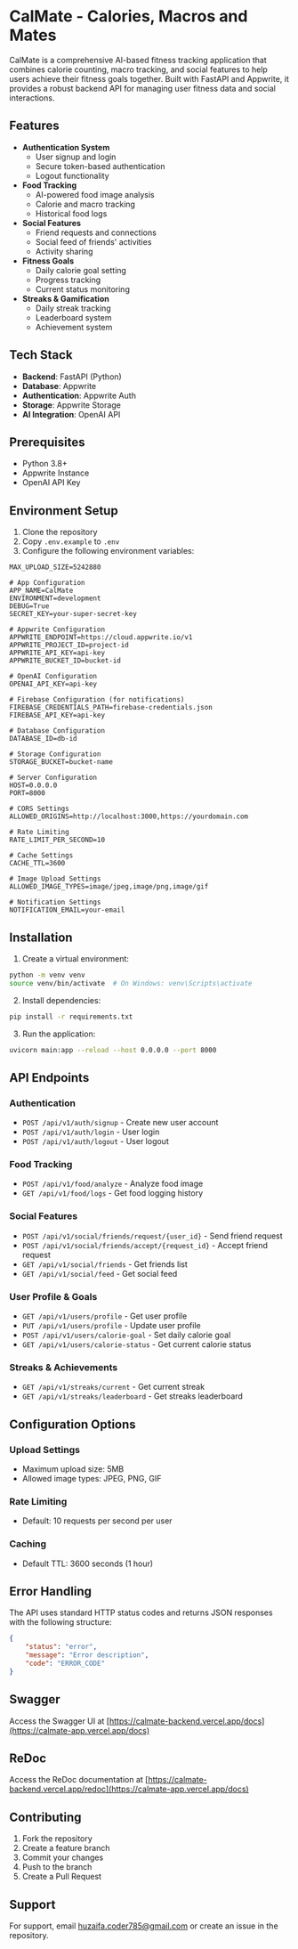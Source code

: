 # CalMate - Calories, Macros and Mates

CalMate is a comprehensive AI-based fitness tracking application that combines calorie counting, macro tracking, and social features to help users achieve their fitness goals together. Built with FastAPI and Appwrite, it provides a robust backend API for managing user fitness data and social interactions.

## Features

- **Authentication System**
  - User signup and login
  - Secure token-based authentication
  - Logout functionality
- **Food Tracking**
  - AI-powered food image analysis
  - Calorie and macro tracking
  - Historical food logs
- **Social Features**
  - Friend requests and connections
  - Social feed of friends' activities
  - Activity sharing
- **Fitness Goals**
  - Daily calorie goal setting
  - Progress tracking
  - Current status monitoring
- **Streaks & Gamification**
  - Daily streak tracking
  - Leaderboard system
  - Achievement system

## Tech Stack

- **Backend**: FastAPI (Python)
- **Database**: Appwrite
- **Authentication**: Appwrite Auth
- **Storage**: Appwrite Storage
- **AI Integration**: OpenAI API

## Prerequisites

- Python 3.8+
- Appwrite Instance
- OpenAI API Key

## Environment Setup

1. Clone the repository
2. Copy `.env.example` to `.env`
3. Configure the following environment variables:

```env
MAX_UPLOAD_SIZE=5242880

# App Configuration
APP_NAME=CalMate
ENVIRONMENT=development
DEBUG=True
SECRET_KEY=your-super-secret-key

# Appwrite Configuration
APPWRITE_ENDPOINT=https://cloud.appwrite.io/v1
APPWRITE_PROJECT_ID=project-id
APPWRITE_API_KEY=api-key
APPWRITE_BUCKET_ID=bucket-id

# OpenAI Configuration
OPENAI_API_KEY=api-key

# Firebase Configuration (for notifications)
FIREBASE_CREDENTIALS_PATH=firebase-credentials.json
FIREBASE_API_KEY=api-key

# Database Configuration
DATABASE_ID=db-id

# Storage Configuration
STORAGE_BUCKET=bucket-name

# Server Configuration
HOST=0.0.0.0
PORT=8000

# CORS Settings
ALLOWED_ORIGINS=http://localhost:3000,https://yourdomain.com

# Rate Limiting
RATE_LIMIT_PER_SECOND=10

# Cache Settings
CACHE_TTL=3600

# Image Upload Settings
ALLOWED_IMAGE_TYPES=image/jpeg,image/png,image/gif

# Notification Settings
NOTIFICATION_EMAIL=your-email
```

## Installation

1. Create a virtual environment:

```bash
python -m venv venv
source venv/bin/activate  # On Windows: venv\Scripts\activate
```

2. Install dependencies:

```bash
pip install -r requirements.txt
```

3. Run the application:

```bash
uvicorn main:app --reload --host 0.0.0.0 --port 8000
```

## API Endpoints

### Authentication

- `POST /api/v1/auth/signup` - Create new user account
- `POST /api/v1/auth/login` - User login
- `POST /api/v1/auth/logout` - User logout

### Food Tracking

- `POST /api/v1/food/analyze` - Analyze food image
- `GET /api/v1/food/logs` - Get food logging history

### Social Features

- `POST /api/v1/social/friends/request/{user_id}` - Send friend request
- `POST /api/v1/social/friends/accept/{request_id}` - Accept friend request
- `GET /api/v1/social/friends` - Get friends list
- `GET /api/v1/social/feed` - Get social feed

### User Profile & Goals

- `GET /api/v1/users/profile` - Get user profile
- `PUT /api/v1/users/profile` - Update user profile
- `POST /api/v1/users/calorie-goal` - Set daily calorie goal
- `GET /api/v1/users/calorie-status` - Get current calorie status

### Streaks & Achievements

- `GET /api/v1/streaks/current` - Get current streak
- `GET /api/v1/streaks/leaderboard` - Get streaks leaderboard

## Configuration Options

### Upload Settings

- Maximum upload size: 5MB
- Allowed image types: JPEG, PNG, GIF

### Rate Limiting

- Default: 10 requests per second per user

### Caching

- Default TTL: 3600 seconds (1 hour)

## Error Handling

The API uses standard HTTP status codes and returns JSON responses with the following structure:

```json
{
    "status": "error",
    "message": "Error description",
    "code": "ERROR_CODE"
}
```

## Swagger

Access the Swagger UI at [https://calmate-backend.vercel.app/docs](https://calmate-app.vercel.app/docs)

## ReDoc

Access the ReDoc documentation at [https://calmate-backend.vercel.app/redoc](https://calmate-app.vercel.app/docs)

## Contributing

1. Fork the repository
2. Create a feature branch
3. Commit your changes
4. Push to the branch
5. Create a Pull Request

## Support

For support, email [huzaifa.coder785@gmail.com](mailto:huzaifa.coder785@gmail.com) or create an issue in the repository.

